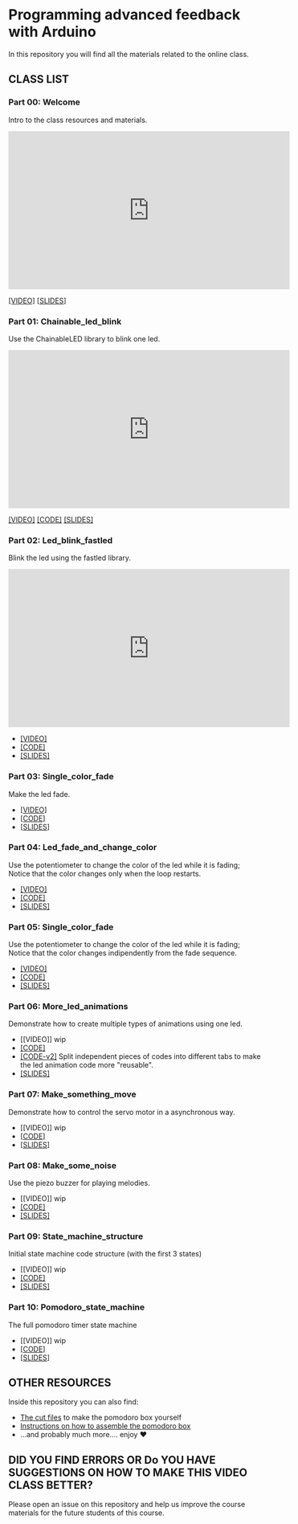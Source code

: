 # Programming advanced feedback with Arduino
In this repository you will find all the materials related to the online class.

## CLASS LIST

### Part 00: Welcome
Intro to the class resources and materials.

<iframe width="560" height="315" src="https://www.youtube.com/embed/VUZ3verZ18k" frameborder="0" allow="accelerometer; autoplay; encrypted-media; gyroscope; picture-in-picture" allowfullscreen></iframe>

[[VIDEO]](https://youtu.be/VUZ3verZ18k)
[[SLIDES]](https://github.com/id-studiolab/pomodoro/blob/master/slides/00_intro.pdf)

### Part 01: Chainable_led_blink
Use the ChainableLED library to blink one led.

<iframe width="560" height="315" src="https://www.youtube.com/embed/VHdmtCyc9As" frameborder="0" allow="accelerometer; autoplay; encrypted-media; gyroscope; picture-in-picture" allowfullscreen></iframe>

[[VIDEO]](https://youtu.be/VHdmtCyc9As)
[[CODE]](https://github.com/id-studiolab/pomodoro/blob/master/arduino_code/01_chainable_led_blink/01_chainable_led_blink.ino)
[[SLIDES]](https://github.com/id-studiolab/pomodoro/blob/master/slides/01_chainable_led_blink.pdf)

### Part 02: Led_blink_fastled
Blink the led using the fastled library.

<iframe width="560" height="315" src="https://www.youtube.com/embed/IL3P-2P7awE" frameborder="0" allow="accelerometer; autoplay; encrypted-media; gyroscope; picture-in-picture" allowfullscreen></iframe>

- [[VIDEO]](https://youtu.be/IL3P-2P7awE)
- [[CODE]](https://github.com/id-studiolab/pomodoro/blob/master/arduino_code/02_led_blink_fastled/02_led_blink_fastled.ino)
- [[SLIDES]](https://github.com/id-studiolab/pomodoro/blob/master/slides/02_led_blink_fastled.pdf)

### Part 03: Single_color_fade
Make the led fade.
- [[VIDEO]](https://youtu.be/NF4REAkiJAI)
- [[CODE]](https://github.com/id-studiolab/pomodoro/blob/master/arduino_code/03_color_fade/03_color_fade.ino)
- [[SLIDES]](https://github.com/id-studiolab/pomodoro/blob/master/slides/03_color_fade.pdf)

### Part 04: Led_fade_and_change_color
Use the potentiometer to change the color of the led while it is fading; Notice that the color changes only when the loop restarts.
- [[VIDEO]](https://youtu.be/Id5lu5CNIYE)
- [[CODE]](https://github.com/id-studiolab/pomodoro/blob/master/arduino_code/04_led_fade_and_change_color/04_led_fade_and_change_color.ino)
- [[SLIDES]](https://github.com/id-studiolab/pomodoro/blob/master/slides/04_led_fade_and_change_color.pdf)

### Part 05: Single_color_fade
Use the potentiometer to change the color of the led while it is fading; Notice that the color changes indipendently from the fade sequence.
- [[VIDEO]](https://youtu.be/w7xv-VktZmw)
- [[CODE]](https://github.com/id-studiolab/pomodoro/blob/master/arduino_code/05_led_fade_and_change_color_asynchronous/05_led_fade_and_change_color_asynchronous.ino)
- [[SLIDES]](https://github.com/id-studiolab/pomodoro/blob/master/slides/05_led_fade_and_change_color_asynchronous.pdf)

### Part 06: More_led_animations
Demonstrate how to create multiple types of animations using one led.
- [[VIDEO]] wip
- [[CODE]](https://github.com/id-studiolab/pomodoro/blob/master/arduino_code/06_more_led_animations/06_more_led_animations.ino)
- [[CODE-v2]](https://github.com/id-studiolab/pomodoro/tree/master/arduino_code/06a_structure_the_code_in_multiple_tabs) Split independent pieces of codes into different tabs to make the led animation code more "reusable".
- [[SLIDES]](https://github.com/id-studiolab/pomodoro/blob/master/slides/06_more_led_animations.pdf)

### Part 07: Make_something_move
Demonstrate how to control the servo motor in a asynchronous way.
- [[VIDEO]] wip
- [[CODE]](https://github.com/id-studiolab/pomodoro/tree/master/arduino_code/07_make_something_move)
- [[SLIDES]](https://github.com/id-studiolab/pomodoro/blob/master/slides/07_make_something_move.pdf)

### Part 08: Make_some_noise
Use the piezo buzzer for playing melodies.
- [[VIDEO]] wip
- [[CODE]](https://github.com/id-studiolab/pomodoro/tree/master/arduino_code/08_make_some_noise)
- [[SLIDES]](https://github.com/id-studiolab/pomodoro/blob/master/slides/08_make_some_noise.pdf)

### Part 09: State_machine_structure
Initial state machine code structure (with the first 3 states)
- [[VIDEO]] wip
- [[CODE]](https://github.com/id-studiolab/pomodoro/tree/master/arduino_code/09_state_machine_structure)
- [[SLIDES]](https://github.com/id-studiolab/pomodoro/blob/master/slides/08_state_machine_structure.pdf)

### Part 10: Pomodoro_state_machine
The full pomodoro timer state machine
- [[VIDEO]] wip
- [[CODE]](https://github.com/id-studiolab/pomodoro/tree/master/arduino_code/10_pomodoro_state_machine)
- [[SLIDES]](https://github.com/id-studiolab/pomodoro/blob/master/slides/10_pomodoro_state_machine.pdf)

## OTHER RESOURCES
Inside this repository you can also find:
- [The cut files](https://github.com/id-studiolab/pomodoro/blob/master/cut_files/box.pdf) to make the pomodoro box yourself
- [Instructions on how to assemble the pomodoro box](https://github.com/id-studiolab/pomodoro/tree/master/assembly_instructions)
- ...and probably much more.... enjoy ❤️

## DID YOU FIND ERRORS OR Do YOU HAVE SUGGESTIONS ON HOW TO MAKE THIS VIDEO CLASS BETTER?
Please open an issue on this repository and help us improve the course materials for the future students of this course.
